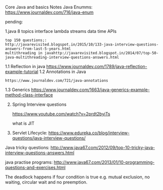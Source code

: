 Core Java and basics Notes
Java Enumms: https://www.journaldev.com/716/java-enum


pending: 

1.java 8 topics
	interface
	lambda
	streams
	data time APIs
	
	top 150 questions;:
	http://javarevisited.blogspot.in/2015/10/133-java-interview-questions-answers-from-last-5-years.html
	multithreading in javahttp://javarevisited.blogspot.in/2014/07/top-50-java-multithreading-interview-questions-answers.html

1.1 Reflection in java
	https://www.journaldev.com/1789/java-reflection-example-tutorial
1.2 Annotations in Java

	https://www.journaldev.com/721/java-annotations

1.3 Generics
	https://www.journaldev.com/1663/java-generics-example-method-class-interface
	
	
2. Spring Interview questions

	https://www.youtube.com/watch?v=2prdt2byiTs
	
	what is JIT
	
3. Servlet Lifecycle:
https://www.edureka.co/blog/interview-questions/java-interview-questions/


Java tricky questions:
http://www.java67.com/2012/09/top-10-tricky-java-interview-questions-answers.html

java practise programs:
http://www.java67.com/2013/01/10-programming-questions-and-exercises.html

The deadlock happens if four condition is true e.g. mutual exclusion, no waiting, circular wait and no preemption.



